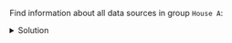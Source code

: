 Find information about all data sources in group `House A`:

<details>
  <summary>Solution</summary>

```sql
SELECT group, source, description, 
       characteristics['Model number'] 
FROM sources_by_group
WHERE group = 'House A';
```{{execute}}

</details>

